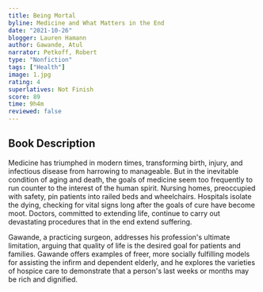 ```yaml
---
title: Being Mortal
byline: Medicine and What Matters in the End
date: "2021-10-26"
blogger: Lauren Hamann
author: Gawande, Atul
narrator: Petkoff, Robert
type: "Nonfiction"
tags: ["Health"]
image: 1.jpg
rating: 4
superlatives: Not Finish
score: 89
time: 9h4m
reviewed: false
---
```


## Book Description

Medicine has triumphed in modern times, transforming birth, injury, and infectious disease from harrowing to manageable. But in the inevitable condition of aging and death, the goals of medicine seem too frequently to run counter to the interest of the human spirit. Nursing homes, preoccupied with safety, pin patients into railed beds and wheelchairs. Hospitals isolate the dying, checking for vital signs long after the goals of cure have become moot. Doctors, committed to extending life, continue to carry out devastating procedures that in the end extend suffering.

Gawande, a practicing surgeon, addresses his profession's ultimate limitation, arguing that quality of life is the desired goal for patients and families. Gawande offers examples of freer, more socially fulfilling models for assisting the infirm and dependent elderly, and he explores the varieties of hospice care to demonstrate that a person's last weeks or months may be rich and dignified.
